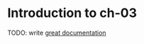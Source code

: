 # Introduction to ch-03

TODO: write [great documentation](http://jacobian.org/writing/what-to-write/)
